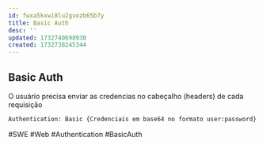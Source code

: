 ```yaml
---
id: fwxa5kxwi8lu2gvozb65b7y
title: Basic Auth
desc: ''
updated: 1732740698930
created: 1732738245344
---
```


## Basic Auth

O usuário precisa enviar as credencias no cabeçalho (headers) de cada requisição

```sh
Authentication: Basic {Credenciais em base64 no formato user:password}
```

#SWE #Web #Authentication #BasicAuth
